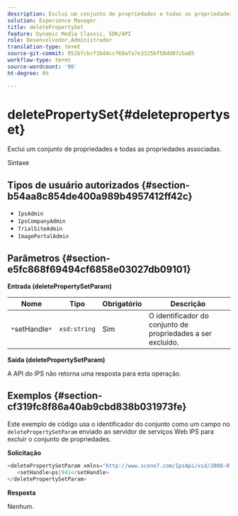```yaml
---
description: Exclui um conjunto de propriedades e todas as propriedades associadas.
solution: Experience Manager
title: deletePropertySet
feature: Dynamic Media Classic, SDK/API
role: Desenvolvedor,Administrador
translation-type: tm+mt
source-git-commit: 052bfcbcf1bd4ccf60afa7e3325bf58dd07cba85
workflow-type: tm+mt
source-wordcount: '90'
ht-degree: 0%

---
```



# deletePropertySet{#deletepropertyset}

Exclui um conjunto de propriedades e todas as propriedades associadas.

Sintaxe

## Tipos de usuário autorizados {#section-b54aa8c854de400a989b4957412ff42c}

* `IpsAdmin`
* `IpsCompanyAdmin`
* `TrialSiteAdmin`
* `ImagePortalAdmin`

## Parâmetros {#section-e5fc868f69494cf6858e03027db09101}

**Entrada (deletePropertySetParam)**

| Nome | Tipo | Obrigatório | Descrição |
|---|---|---|---|
| `*`setHandle`*` | `xsd:string` | Sim | O identificador do conjunto de propriedades a ser excluído. |

**Saída (deletePropertySetParam)**

A API do IPS não retorna uma resposta para esta operação.

## Exemplos {#section-cf319fc8f86a40ab9cbd838b031973fe}

Este exemplo de código usa o identificador do conjunto como um campo no `deletePropertySetParam` enviado ao servidor de serviços Web IPS para excluir o conjunto de propriedades.

**Solicitação**

```java
<deletePropertySetParam xmlns="http://www.scene7.com/IpsApi/xsd/2008-01-15">
   <setHandle>ps|941</setHandle>
</deletePropertySetParam>
```

**Resposta**

Nenhum.
